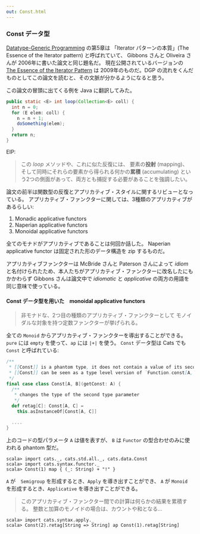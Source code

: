```yaml
---
out: Const.html
---
```


  [Gibbons2006]: http://www.cs.ox.ac.uk/jeremy.gibbons/publications/dgp.pdf
  [iterator2009]: http://www.comlab.ox.ac.uk/jeremy.gibbons/publications/iterator.pdf

### Const データ型

[Datatype-Generic Programming][Gibbons2006] の第5章は
「Iterator パターンの本質」(The Essence of the Iterator pattern) と呼ばれていて、
Gibbons さんと Oliveira さんが 2006年に書いた論文と同じ題名だ。
現在公開されているバージョンの [The Essence of the Iterator Pattern][iterator2009]
は 2009年のものだ。DGP の流れをくんだものとしてこの論文を読むと、その文脈が分かるようになると思う。

この論文の冒頭に出てくる例を Java に翻訳してみた。

```java
public static <E> int loop(Collection<E> coll) {
  int n = 0;
  for (E elem: coll) {
    n = n + 1;
    doSomething(elem);
  }
  return n;
}
```

EIP:

> この *loop* メソッドや、これに似た反復には、
> 要素の**投射** (mapping)、
> そして同時にそれらの要素から得られる何かの**累積** (accumulating)
> という2つの側面があって、両方とも捕捉する必要があることを強調したい。

論文の前半は関数型の反復とアプリカティブ・スタイルに関するリビューとなっている。
アプリカティブ・ファンクターに関しては、3種類のアプリカティブがあるらしい:

1. Monadic applicative functors
2. Naperian applicative functors
3. Monoidal applicative functors

全てのモナドがアプリカティブであることは何回か話した。
Naperian applicative functor は固定された形のデータ構造を zip するものだ。

アプリカティブファンクターは McBride さんと Paterson さんによって
*idiom* と名付けられたため、本人たちがアプリカティブ・ファンクターに改名したにもかかわらず
Gibbons さんは論文中で *idiomatic* と *applicative* の両方の用語を同じ意味で使っている。

#### Const データ型を用いた　monoidal applicative functors

> 非モナドな、2つ目の種類のアプリカティブ・ファンクターとして
> モノイダルな対象を持つ定数ファンクターが挙げられる。

全ての `Monoid` からアプリカティブ・ファンクターを導出することができる。
`pure` には `empty` を使って、`ap` には `|+|` を使う。
`Const` データ型は Cats でも `Const` と呼ばれている:

```scala
/**
 * [[Const]] is a phantom type, it does not contain a value of its second type parameter `B`
 * [[Const]] can be seen as a type level version of `Function.const[A, B]: A => B => A`
 */
final case class Const[A, B](getConst: A) {
  /**
   * changes the type of the second type parameter
   */
  def retag[C]: Const[A, C] =
    this.asInstanceOf[Const[A, C]]

  ....
}
```

上のコードの型パラメータ `A` は値を表すが、
`B` は `Functor` の型合わせのみに使われる phantom 型だ。

```console:new
scala> import cats._, cats.std.all._, cats.data.Const
scala> import cats.syntax.functor._
scala> Const(1) map { (_: String) + "!" }
```

`A` が　`Semigroup` を形成するとき、`Apply` を導き出すことができ、
`A` が `Monoid` を形成するとき、`Applicative` を導き出すことができる。

> このアプリカティブ・ファンクター間での計算は何らかの結果を累積する。
> 整数と加算のモノイドの場合は、カウントや和となる...

```console
scala> import cats.syntax.apply._
scala> Const(2).retag[String => String] ap Const(1).retag[String]
```
